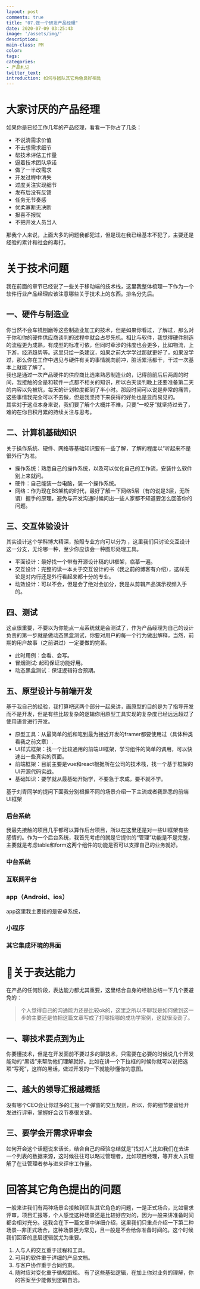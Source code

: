 ```yaml
---
layout: post
comments: true
title: "07.做一个研发产品经理"
date: 2020-07-09 03:25:43
image: '/assets/img/'
description:
main-class: PM
color:
tags:
categories:
- 产品札记
twitter_text:
introduction: 如何与团队其它角色良好相处
---
```


# 大家讨厌的产品经理
如果你是已经工作几年的产品经理，看看一下你占了几条：
* 不说清需求价值
* 不去想需求细节
* 帮技术评估工作量
* 逼着技术团队承诺
* 做了一半改需求
* 开发过程中消失
* 过度关注实现细节
* 发布后没有反馈
* 任务无节奏感
* 优柔寡断无决断
* 报喜不报忧
* 不把开发人员当人  

那我个人来说，上面大多的问题我都犯过，但是现在我已经基本不犯了，主要还是经验的累计和社会的毒打。

# 关于技术问题
我在前面的章节已经说了一些关于移动端的技术栈，这里我整体梳理一下作为一个软件行业产品经理应该注意哪些关于技术上的东西。排名分先后。
## 一、硬件与制造业
你当然不会车铣刨磨等这些制造业加工的技术，但是如果你看过，了解过，那么对于你和你的硬件供应商谈判的过程中就会占尽先机。相比与软件，我觉得硬件制造的流程更为成熟，有成型的标准可依，但同时牵涉的纬度也会更多，比如物流，上下游，经济趋势等。这里只给一条建议，如果之前大学学过那就更好了，如果没学过，那么你在工作中遇见与硬件有关的事情就向前冲，脏活累活都干，干过一次基本上就能了解了。  
我也是通过一次产品硬件的供应商比选来熟悉制造业的，记得前前后后两周的时间，我接触的全是和软件一点都不相关的知识，所以白天谈判晚上还要准备第二天的内容以免被坑，每天的计划粒度都到了半小时。那段时间可以说是非常的痛苦，这些事情我完全可以不去做，但是我坚持下来获得的好处也是显而易见的。  
其实对于这点本身来说，我们要了解个大概并不难，只要“一咬牙”就坚持过去了，难的在你日积月累的持续关注与思考。
## 二、计算机基础知识
关于操作系统、硬件、网络等基础知识要有一些了解，了解的程度以“听起来不是很外行”为准。
* 操作系统：熟悉自己的操作系统，以及可以优化自己的工作流，安装什么软件别上来就问。
* 硬件：自己能装一台电脑，装一个操作系统。
* 网络：作为现在BS架构的时代，最好了解一下网络5层（有的说是3层，无所谓）握手的原理，避免与开发沟通时候问出一些人家都不知道要怎么回答你的问题。
## 三、交互体验设计
其实设计这个学科博大精深，按照专业方向可以分为  ，这里我们只讨论交互设计这一分支，无论哪一种，至少你应该会一种图形处理工具。
* 平面设计：最好找一个带有开源设计稿的UI框架，临摹一遍。
* 交互设计：完整的读一本关于交互设计的书（我之前的博客有介绍），这样无论是对内行还是外行看起来都十分的专业。
* 动效设计：可以不会，但是会了绝对会加分，我是从剪辑产品演示视频入手的。
## 四、测试
这点很重要，不要以为你能点一点系统就是会测试了，作为产品经理为自己的设计负责的第一步就是做动态黑盒测试，你要对用户的每一个行为做出解释，当然，前期的用户故事（之前讲过）一定要做的完善。
* 此时用例：会看、会写。
* 冒烟测试: 起码保证功能好用。
* 动态黑盒测试：保证逻辑符合预期。  
## 五、原型设计与前端开发
基于我自己的经验，我打算吧这两个部分一起来讲，画原型的目的是为了指导开发而不是开发，但是有些比较复杂的逻辑你用原型工具实现的复杂度已经远远超过了使用语言进行开发。
* 原型工具：从最简单的纸和笔到最为接近开发的framer都要使用过（具体种类看我之前文章）.
* UI样式框架：找一个比较通用的前端UI框架，学习组件的简单的调用，可以快速出一些真实的页面。
* 前端框架：目前主要是vue和react根据所在公司的技术栈，找一个基于框架的UI开源代码实战。
* 基础知识：要学就从最基础开始学，不要急于求成，要不就不学。  

基于刘青同学的提问下面我分别根据不同的场景介绍一下主流或者我熟悉的前端UI框架
### 后台系统
我最先接触的项目几乎都可以算作后台项目，所以在这里还是对一些UI框架有些感情的。作为一个后台系统，我首先考虑的就是它提供的“管理”功能是不是完整，主要就是考虑table和form这两个组件的功能是否可以支撑自己的业务就好。  
### 中台系统 
### 互联网平台
### app（Android、ios）
app这里我主要指的是安卓系统，
### 小程序
### 其它集成环境的界面

# 关于表达能力
在产品的任何阶段，表达能力都尤其重要，这里结合自身的经验总结一下几个要避免的：
> 个人觉得自己的沟通能力还是比较ok的，这里之所以不聊我是如何做到这一步的主要还是怕把这篇文章写成了打哪指哪的成功学案例，这就很没劲了。  

## 一、聊技术要点到为止
你要懂技术，但是在开发面前不要过多的聊技术，只需要在必要的时候说几个开发能动的“黑话”来帮助他们理解就好。比如在讲一个下拉框的时候你就可以说把选项“写死”，这样的黑话，做过开发的一下就能秒懂你的意图。  
## 二、越大的领导汇报越概括
没有哪个CEO会让你过多的汇报一个弹窗的交互规则，所以，你的细节要留给开发进行评审，掌握好会议节奏很关键。  
## 三、要学会开需求评审会
如何开会这个话题说来话长，结合自己的经验总结就是“找对人“,比如我们在去讲一个列表的数据来源，这时候往往可以略过管理者，比如项目经理，等开发人员理解了在让管理者参与进来评审工作量。  

# 回答其它角色提出的问题
一般来讲我们有两种场景会接触到团队其它角色的问题，一是正式场合，比如需求评审，项目汇报等，个人感觉这种场景还是比较好应对的，因为一般来讲准备时间都会相对充分。这我会在下一篇文章中详细介绍，这里我们只重点介绍一下第二种场景--非正式场合，这种场景更为常见，且一般是不会给你准备时间的。这个时候我们回答的底层逻辑就尤为重要。
1. 人与人的交互重于过程和工具。
2. 可用的软件重于详细的产品文档。
3. 与客户协作重于合同约束。
4. 随时应对变化重于循规蹈矩。
有了这些基础逻辑，在加上你对业务的理解，你的答案至少能做到逻辑自洽。




